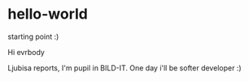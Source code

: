 # hello-world
starting point :)

Hi evrbody

Ljubisa reports, I'm pupil in BILD-IT. One day i'll be softer developer :)
